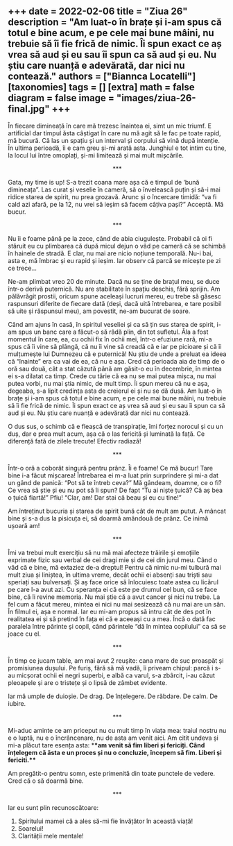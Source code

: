 
+++
date = 2022-02-06
title = "Ziua 26"
description = "Am luat-o în brațe și i-am spus că totul e bine acum, e pe cele mai bune mâini, nu trebuie să îi fie frică de nimic. Îi spun exact ce aș vrea să aud și eu sau îi spun ca să aud și eu. Nu știu care nuanță e adevărată, dar nici nu contează."
authors = ["Biannca Locatelli"]
[taxonomies]
tags = []
[extra]
math = false
diagram = false
image = "images/ziua-26-final.jpg"
+++
---

În fiecare dimineață în care mă trezesc înaintea ei, simt un mic triumf. E artificial dar timpul ăsta câștigat în care nu mă agit să le fac pe toate rapid, mă bucură. Că las un spațiu și un interval și corpului să vină după intenție. În ultima perioadă, îi e cam greu și-mi arată asta. Junghiul e tot intim cu tine, la locul lui între omoplați, și-mi limitează și mai mult mișcările.

<p style="text-align: center;">***</p>

Gata, my time is up! S-a trezit coana mare așa că e timpul de ‘bună dimineața”. Las curat și veselie în cameră, să o învelească puțin și să-i mai ridice starea de spirit, nu prea grozavă. Arunc și o încercare timidă: “va fi cald azi afară, pe la 12, nu vrei să ieșim să facem câțiva pași?” Acceptă. Mă bucur.

<p style="text-align: center;">***</p>

Nu îi e foame până pe la zece, când de abia ciugulește. Probabil că oi fi stăruit eu cu plimbarea că după micul dejun o văd pe cameră că se schimbă în hainele de stradă. E clar, nu mai are nicio noțiune temporală. Nu-i bai, asta e, mă îmbrac și eu rapid și ieșim. Iar observ că parcă se micește pe zi ce trece...

Ne-am plimbat vreo 20 de minute. Dacă nu se ține de brațul meu, se duce într-o derivă puternică. Nu are stabilitate în spațiu deschis, fără sprijin. Am pălăvrăgit prostii, oricum spune aceleași lucruri mereu, eu trebe să găsesc raspunsuri diferite de fiecare dată (deși, dacă uită întrebarea, e tare posibil să uite și răspunsul meu), am povestit, ne-am bucurat de soare.

Când am ajuns în casă, în spiritul veseliei și ca să țin sus starea de spirit, i-am spus un banc care a făcut-o să râdă plin, din tot sufletul. Ăla a fost momentul în care, ea, cu ochii fix în ochii mei, într-o efuziune rară, mi-a spus că îi vine să plângă, că nu îi vine să creadă că e iar pe picioare și că îi mulțumește lui Dumnezeu că e puternică! Nu știu de unde a preluat ea ideea că “înainte” era ca vai de ea, că nu e așa. Cred că perioada aia de timp de o oră sau două, cât a stat căzută până am găsit-o eu în decembrie, în mintea ei s-a dilatat ca timp. Crede cu tărie că ea nu se mai putea mișca, nu mai putea vorbi, nu mai știa nimic, de mult timp. Îi spun mereu că nu e așa, degeaba, s-a lipit credința asta de creierul ei și nu se dă dusă. Am luat-o în brațe și i-am spus că totul e bine acum, e pe cele mai bune mâini, nu trebuie să îi fie frică de nimic. Îi spun exact ce aș vrea să aud și eu sau îi spun ca să aud și eu. Nu știu care nuanță e adevărată dar nici nu contează.

O dus sus, o schimb că e fleașcă de transpirație, îmi forțez norocul și cu un duș, dar e prea mult acum, așa că o las fericită și luminată la față. Ce diferență fată de zilele trecute! Efectiv radiază!

<p style="text-align: center;">***</p>

Într-o oră a coborât singură pentru prânz. Îi e foame! Ce mă bucur! Tare bine i-a făcut mișcarea! Întrebarea ei m-a luat prin surprindere și mi-a dat un gând de panică: “Pot să te întreb ceva?” Mă gândeam, doamne, ce o fi? Ce vrea să știe și eu nu pot să îi spun? De fapt “Tu ai niște țuică? Că aș bea o țuică fiartă!” Pfiu! “Clar, am! Dar stai că beau și eu cu tine!”

Am întreținut bucuria și starea de spirit bună cât de mult am putut. A mâncat bine și s-a dus la pisicuța ei, să doarmă amândouă de prânz. Ce inimă ușoară am!

<p style="text-align: center;">***</p>

Îmi va trebui mult exercițiu să nu mă mai afecteze trăirile și emoțiile exprimate fizic sau verbal de cei dragi mie și de cei din jurul meu. Când o văd că e bine, mă extaziez de-a dreptul! Pentru că nimic nu-mi tulbură mai mult ziua și liniștea, în ultima vreme, decât ochii ei absenți sau triști sau speriați sau bulversați. Și aș face orice să înlocuiesc toate astea cu licărul pe care l-a avut azi. Cu speranța ei că este pe drumul cel bun, că se face bine, că îi revine memoria. Nu mai știe că a avut cancer și nici nu trebe. La fel cum a făcut mereu, mintea ei nici nu mai sesizează că nu mai are un sân. În filmul ei, așa e normal. Iar eu mi-am propus să intru cât de des pot în realitatea ei și să pretind în fața ei că e aceeași cu a mea. Încă o dată fac paralela între părinte și copil, când părintele “dă în mintea copilului” ca să se joace cu el.

<p style="text-align: center;">***</p>

În timp ce jucam table, am mai avut 2 reușite: cana mare de suc proaspăt și promisiunea dușului. Pe furiș, fără să mă vadă, îi priveam chipul: parcă i s-au micșorat ochii ei negri superbi, e albă ca varul, s-a zbârcit, i-au căzut pleoapele și are o tristețe și o lipsă de zâmbet evidente.

Iar mă umple de duioșie. De drag. De înțelegere. De răbdare. De calm. De iubire.

<p style="text-align: center;">***</p>

Mi-aduc aminte ce am priceput nu cu mult timp în viața mea: traiul nostru nu e o luptă, nu e o încrâncenare, nu de asta am venit aici. Am citit undeva și mi-a plăcut tare esența asta: \***\*am venit să fim liberi și fericiți. Când înțelegem că ăsta e un proces și nu o concluzie, începem să fim. Liberi și fericiti.\*\***

Am pregătit-o pentru somn, este primenită din toate punctele de vedere. Cred că o să doarmă bine.

<p style="text-align: center;">***</p>

Iar eu sunt plin recunoscătoare:
1. Spiritului mamei că a ales să-mi fie învățător în această viață!
2. Soarelui!
3. Clarității mele mentale!
